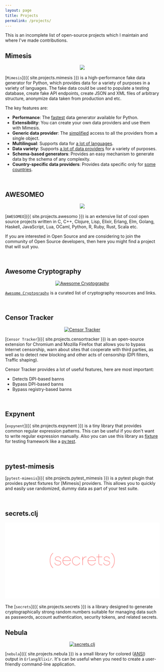 ```yaml
---
layout: page
title: Projects
permalink: /projects/
---
```


This is an incomplete list of open-source projects which I maintain and where I've made contributions.

## Mimesis

<p align="center">
  <a href="https://mimesis.name/" style="border: 0" target="_blank">
    <img src="https://raw.githubusercontent.com/lk-geimfari/mimesis/master/.github/images/octopus-no-retina-sm.png">
  </a>
</p>

[`Mimesis`]({{ site.projects.mimesis }}) is a high-performance fake data generator for Python, which
provides data for a variety of purposes in a variety of languages. The
fake data could be used to populate a testing database, create fake API
endpoints, create JSON and XML files of arbitrary structure, anonymize
data taken from production and etc.

The key features are:

- **Performance**: The [fastest] data generator available for Python.
- **Extensibility**: You can create your own data providers and use them with Mimesis.
- **Generic data provider**: The [simplified] access to all the providers from a single object.
- **Multilingual**: Supports data for [a lot of languages].
- **Data variety**: Supports [a lot of data providers] for a variety of purposes.
- **Schema-based generators**: Provides an easy mechanism to generate data by the schema of any complexity.
- **Country-specific data providers**: Provides data specific only for [some countries].

<br>

## AWESOMEO

<p align="center">
  <a href="https://github.com/lk-geimfari/awesomo" style="border: 0" target="_blank">
    <img src="https://raw.githubusercontent.com/lk-geimfari/awesomeo/master/artwork/a.w.e.s.o.m.e_o.png">
  </a>
</p>

[`AWESOMEO`]({{ site.projects.awesomo }}) is an extensive list of cool open source projects written in С, C++, Clojure, Lisp, 
Elixir, Erlang, Elm, Golang, Haskell, JavaScript, Lua, OCaml, Python, R, Ruby, Rust, Scala etc.

If you are interested in Open Source and are considering to join the community of Open Source developers, 
then here you might find a project that will suit you.

<br>

## Awesome Cryptography

<p align="center">
  <a href="https://github.com/sobolevn/awesome-cryptography" style="border: 0" target="_blank">
    <img src="https://github.com/sobolevn/awesome-cryptography/blob/master/awesome-crypto.png?raw=true" alt="Awesome Cryptography">
  </a>
</p>

[`Awesome Cryptography`](https://github.com/sobolevn/awesome-cryptography) is a curated list of cryptography resources and links.

<br>

## Censor Tracker

<p align="center">
  <a href="https://github.com/roskomsvoboda/censortracker" style="border: 0" target="_blank">
    <img src="https://raw.githubusercontent.com/roskomsvoboda/censortracker/ad0c428717b22de3f4b6f00f2b2ec1b457cc16f3/.github/media/popup_ru.png" alt="Censor Tracker">
  </a>
</p>

[`Censor Tracker`]({{ site.projects.censortracker }}) is an open-source extension for Chromium and Mozilla Firefox that 
allows you to bypass Internet censorship, warn about sites that cooperate with third parties, as well as to detect new 
blocking and other acts of censorship (DPI filters, Traffic shaping).

Censor Tracker provides a lot of useful features, here are most important:

- Detects DPI-based banns
- Bypass DPI-based banns
- Bypass registry-based banns

<br>

## Expynent

[`expynent`]({{ site.projects.expynent }}) is a tiny library that provides common regular expression patterns. 
This can be useful if you don't want to  write regular expression manually. 
Also you can use this library as [fixture](https://docs.pytest.org/en/latest/fixture.html) for testing framework 
like a [py.test](https://docs.pytest.org/en/latest/).

<br>

## pytest-mimesis

[`pytest-mimesis`]({{ site.projects.pytest_mimesis }}) is a pytest plugin that provides pytest fixtures 
for [Mimesis] providers. This allows you to quickly and easily use randomized, dummy data as part of your test suite.

<br>

## secrets.clj

<p align="center">
  <a href="https://github.com/lk-geimfari/secrets.clj" style="border: 0" target="_blank">
    <img src="https://raw.githubusercontent.com/lk-geimfari/secrets.clj/master/.github/logo.png" alt="secrets.clj">
  </a>
</p>

The [`secrets`]({{ site.projects.secrets }}) is a library designed to generate cryptographically strong 
random numbers suitable for managing data such as passwords, account authentication, security tokens, and related secrets.

## Nebula

<p align="center">
  <a href="https://github.com/lk-geimfari/nebula" style="border: 0" target="_blank">
    <img src="https://raw.githubusercontent.com/lk-geimfari/nebula/master/media/logo.png" alt="secrets.clj">
  </a>
</p>

[`nebula`]({{ site.projects.nebula }}) is a small library for colored ([ANSI]) output in `Erlang`/`Elixir`. 
It's can be useful when you need to create a user-friendly command-line application.

[fastest]: https://mimesis.name/foreword.html#performance
[simplified]: https://mimesis.name/getting_started.html#generic-provider
[a lot of languages]: https://mimesis.name/getting_started.html#locales
[a lot of data providers]: https://mimesis.name/api.html
[some countries]: https://mimesis.name/api.html#builtin-data-providers
[ANSI]: https://en.wikipedia.org/wiki/ANSI_escape_code#Colors
[Awesome Cryptography]: https://github.com/sobolevn/awesome-cryptography
